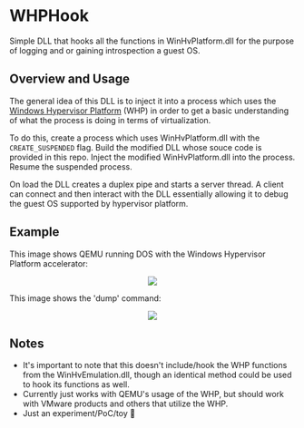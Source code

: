 # WHPHook
Simple DLL that hooks all the functions in WinHvPlatform.dll for the purpose of logging and or gaining introspection a guest OS.

## Overview and Usage

The general idea of this DLL is to inject it into a process which uses the [Windows Hypervisor Platform](https://docs.microsoft.com/en-us/virtualization/api/hypervisor-platform/hypervisor-platform) (WHP) in order to get a basic understanding of what the process is doing in terms of virtualization.

To do this, create a process which uses WinHvPlatform.dll with the `CREATE_SUSPENDED` flag. Build the modified DLL whose souce code is provided in this repo. Inject the modified WinHvPlatform.dll into the process. Resume the suspended process.

On load the DLL creates a duplex pipe and starts a server thread. A client can connect and then interact with the DLL essentially allowing it to debug the guest OS supported by hypervisor platform. 


## Example
This image shows QEMU running DOS with the Windows Hypervisor Platform accelerator: 
<p align="center">
  <img src="https://user-images.githubusercontent.com/16905064/142759492-db23b7d6-b403-46e7-beba-9a4843831f34.PNG"/>
 </p>
This image shows the 'dump' command:<br>
<p align="center">
  <img src="https://user-images.githubusercontent.com/16905064/142771504-dea0aee4-8595-448f-9390-8c5f212d82da.PNG"/>
</p>


## Notes
* It's important to note that this doesn't include/hook the WHP functions from the WinHvEmulation.dll, though an identical method could be used to hook its functions as well.
* Currently just works with QEMU's usage of the WHP, but should work with VMware products and others that utilize the WHP.
* Just an experiment/PoC/toy 🧐
